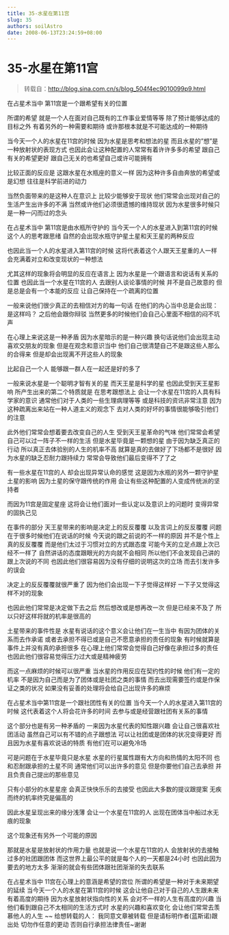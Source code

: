 ```yaml
---
title: 35-水星在第11宫
slug: 35
authors: soilAstro
date: 2008-06-13T23:24:59+08:00
---
```

# 35-水星在第11宫

> 转载自：http://blog.sina.com.cn/s/blog_504f4ec9010099p9.html

在占星术当中
第11宫是一个跟希望有关的位置


所谓的希望
就是一个人在面对自己既有的工作事业爱情等等
除了预计能够达成的目标之外
有着另外的一种需要和期待
或许那根本就是不可能达成的一种期待


当今天一个人的水星在11宫的时候
因为水星是思考和想法的星
而且水星的”想”是一种放射状的表现方式
也因此会让这种配置的人常常有着许许多多的希望
跟自己有关的希望更好
跟自己无关的也希望自己或许可能拥有


比较正面的反应是
这跟水星在水瓶座的意义一样
因为这种许多自由奔放的希望或是幻想
往往是科学前进的动力


当然负面带来的是这种人在意识上
比较少能够安于现状
他们常常会出现对自己的生活产生出许多的不满
当然或许他们必须很遗憾的维持现状
因为水星很多时候只是一种一闪而过的念头


在占星术当中
第11宫是由水瓶所守护的
当今天一个人的水星进入到第11宫的时候
这个人的思考跟思绪
自然的会出现水瓶守护星土星和天王星的两种反应


也因此当一个人的水星进入第11宫的时候
这将代表着这个人跟天王星重的人一样
会充满着对立和改变现状的一种想法


尤其这样的现象将会明显的反应在语言上
因为水星是一个跟语言和说话有关系的位置
也因此当一个水星在11宫的人
去跟别人谈论事情的时候
并不是自己故意的
但是总是会有一个本能的反应
让自己保持在一个疏离的位置


一般来说他们很少真正的去相信对方的每一句话
在他们的内心当中总是会出现：是这样吗？
之后他会跟你辩驳
当然更多的时候他们会自己心里面不相信的闷不坑声


在心理上来说这是一种矛盾
因为水星暗示的是一种兴趣
换句话说他们会出现主动喜欢交朋友的现象
但是在观念和意识当中
他们自己很清楚自己不是跟这些人那么的合得来
但是却会出现离不开这些人的现象


比起自己一个人
能够跟一群人在一起还是好的多了


一般来说水星是一个聪明才智有关的星
而天王星是科学的星
也因此受到天王星影响
所产生出来的第二个特质就是
在思考跟想法上
会让一个水星在11宫的人具有科学家的意识
通常他们对于人类的一些生理病理等等
或是科技的资讯非常注意
因为这种疏离出来站在一种人道主义的观念下
去对人类的好坏的事情很能够吸引他们的注意


此外他们常常会想着要去改变自己的人生
受到天王星革命的气味
他们常常会希望自己可以过一阵子不一样的生活
但是水星毕竟是一颗想的星
由于因为缺乏真正的行动
所以真正去体验别的人生的机率不高
就算是真的去做好了下场都不是很好
因为水星的缺乏忍耐力跟持续力
常常会导致他们最后变得不了了之


有一些水星在11宫的人
却会出现异常认命的感觉
这是因为水瓶的另外一颗守护星土星的影响
因为土星的保守跟传统的作用
会让有些这种配置的人变成传统派的坚持者


而因为11宫是固定星座
这将会让他们面对一些认定以及意识上的问题时
变得异常的固执己见


在事件的部分
天王星带来的影响是决定上的反反覆覆
以及言词上的反反覆覆
问题在于很多时候他们在说话的时候
今天说的跟之前说的不一样的原因
并不是个性上真的反反覆覆
而是他们太过于习惯对立的方式跟态度
可能今天的立足点跟上次已经不一样了
自然讲话的态度跟眼光的方向就不会相同
所以他们不会发现自己讲的跟上次说的不同
也因此他们很容易因为没有仔细的说明这次的立场
而去引发许多的误会


决定上的反反覆覆就很严重了
因为他们会出现一下子觉得这样好
一下子又觉得这样不对的现象


也因此他们常常是决定做下去之后
然后想改或是想再改一次
但是已经来不及了
所以只好这样将就的机率是很高的


土星带来的事件性是
水星有说话的这个意义会让他们在一生当中
有因为团体的关系而去作承诺
或者去承担不得已或是自己不愿意承担的责任的现象
有时候就算是事件上并没有真的承担很多
在心理上他们常常会觉得自己好像在承担过多的责任
也因此他们很容易觉得压力过大或是精神疲劳


而这一点麻烦的时候可以很严重
当水星的作用反应在契约性的时候
他们有一定的机率
不是因为自己而是为了团体或是社团之类的事情
而去出现需要签约或是作保证之类的状况
如果没有妥善的处理将会给自己出现许多的麻烦


在占星术当中第11宫是一个跟社团性有关的位置
当今天一个人的水星进入第11宫的时候
这代表着这个人将会花许多的时间
去参与或是经营跟社团有关系的事情


这个部分也是有另一种矛盾的
一来因为水星代表的知性跟兴趣
会让自己很喜欢社团活动
虽然自己可以有不错的点子跟想法
可以让社团或是团体的状况变得更好
而且因为水星有喜欢说话的特质
有他们在可以避免冷场


可是问题在于水星毕竟只是水星
水星的行星属性跟有大方向和热情的太阳不同
也和忍耐跟承担的土星不同
通常他们可以出许多的意见
但是你要他们自己去承担
并且负责自己提出的那些意见


只有小部分的水星星座
会真正快快乐乐的去接受
也因此大多数的提议跟提案
无疾而终的机率终究是偏高的


因此水星呈现出来的缘分浅薄
会让一个水星在11宫的人
出现在团体当中船过水无痕的现象


这个现象还有另外一个可能的原因


那就是水星是放射状的作用力量
也就是说一个水星在11宫的人
会放射状的去接触过多的社团跟团体
而这世界上最公平的就是每个人的一天都是24小时
也因此因为要去的地方太多
渐渐的就会有些团体跟社团渐渐的失去联系


在占星术当中
11宫在心理上的意涵是希望的宫位
所谓的希望是一种对于未来期望的延续
当今天一个人的水星在第11宫的时候
这会让他自己对于自己的人生跟未来有着高度的期待
因为水星放射状指向性的关系
会对不一样的人生有高度的兴趣
当他们看到跟自己不太相同的生活方式时
水星的兴趣和喜欢变化
会让他们常常去羡慕他人的人生
~~
给想转载的人：
我同意文章被转载
但是请标明作者(蓝斯诺)跟出处
切勿作任意的更动
否则自行承担法律责任~谢谢


 


  